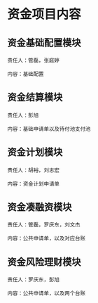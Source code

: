 # 资金项目内容

## 资金基础配置模块  
`责任人：管磊，张庭婷` 

`内容：基础配置`
## 资金结算模块 
`责任人：彭旭` 

`内容：基础申请单以及待付池支付池`
## 资金计划模块  
`责任人：胡裕，刘志宏` 

`内容：资金计划申请单`
## 资金凑融资模块  
`责任人：管磊，罗庆东，刘文杰` 

`内容：公共申请单，以及对应台账`
## 资金风险理财模块 
`责任人：罗庆东，彭旭` 

`内容：公共申请单，以及两个台账`